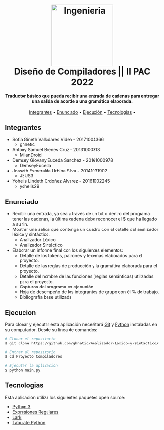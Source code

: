 
<h1 align="center">
  <br>
  <a href="https://github.com/ghnetic/Analizador-Lexico-y-Sintactico/"><img src="https://i.ibb.co/qDTjt2M/logos-UNAH-11.png" alt="Ingenieria" width="200"></a>
  <br>
  Diseño de Compiladores || II PAC 2022
  <br>
</h1>

<h4 align="center">Traductor básico que pueda recibir una entrada de cadenas para entregar una salida de acorde a una gramática elaborada.</h4>

<p align="center">
<a href="#integrantes">Integrantes</a> •
  <a href="#enunciado">Enunciado</a> •
  <a href="#ejecucion">Ejecución</a> •
  <a href="#tecnologias">Tecnologias</a> •
</p>

## Integrantes
* Sofia Gineth Valladares Videa - 20171004366
  - ghnetic
* Antony Samuel Brenes Cruz - 20131000313
  - MilanDroid
* Demsey Giovany Euceda Sanchez - 20161000978
  - DemseyEuceda
* Josseth Esmeralda Urbina Silva - 20141031902
  - JEUS3
* Yohelis Lindeth Ordoñez Alvarez - 20161002245
  - yohelis29



## Enunciado

* Recibir una entrada, ya sea a través de un txt o dentro del programa tener 
las cadenas, la última cadena debe reconocer el $ que ha llegado a su fin.
* Mostrar una salida que contenga un cuadro con el detalle del analizador 
léxico y sintáctico.
  -  Analizador Léxico
  -  Analizador Sintáctico
* Elaborar un informe final con los siguientes elementos:
  -  Detalle de los tokens, patrones y lexemas elaborados para el proyecto.
  -  Detalle de las reglas de producción y la gramática elaborada para el proyecto.
  -  Detalle del nombre de las funciones (reglas semánticas) utilizadas para el proyecto.
  -  Capturas del programa en ejecución.
  -  Hoja de desempeño de los integrantes de grupo con él % de trabajo.
  -  Bibliografía base utilizada


## Ejecucion
Para clonar y ejecutar esta aplicación necesitará [Git](https://git-scm.com) y [Python](https://git-scm.com) instaladas en su computador. Desde su linea de comandos:


```bash
# Clonar el repositorio
$ git clone https://github.com/ghnetic/Analizador-Lexico-y-Sintactico/

# Entrar al repositorio
$ cd Proyecto Compiladores

# Ejecutar la aplicación
$ python main.py
```


## Tecnologias

Esta aplicación utiliza los siguientes paquetes open source:

- [Python 3](https://www.python.org/downloads/)
- [Expresiones Regulares](https://docs.python.org/es/3/library/re.html)
- [Lark](https://lark-parser.readthedocs.io/en/latest/)
- [Tabulate Python](https://pypi.org/project/tabulate/#:~:text=To%20install%20the%20Python%20library%20and%20the%20command,your%20Python%20installation%20on%20Windows%20%28e.g.%20C%3APython27Scriptstabulate.exe%20%29.)

